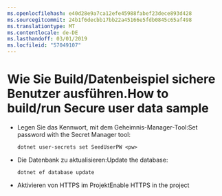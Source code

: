 ```yaml
---
ms.openlocfilehash: e40d28e9a7ca12efe45988fabef23dece893d428
ms.sourcegitcommit: 24b1f6decbb17bb22a45166e5fdb0845c65af498
ms.translationtype: MT
ms.contentlocale: de-DE
ms.lasthandoff: 03/01/2019
ms.locfileid: "57049107"
---
```

# <a name="how-to-buildrun-secure-user-data-sample"></a><span data-ttu-id="0113d-101">Wie Sie Build/Datenbeispiel sichere Benutzer ausführen.</span><span class="sxs-lookup"><span data-stu-id="0113d-101">How to build/run Secure user data sample</span></span>

* <span data-ttu-id="0113d-102">Legen Sie das Kennwort, mit dem Geheimnis-Manager-Tool:</span><span class="sxs-lookup"><span data-stu-id="0113d-102">Set password with the Secret Manager tool:</span></span>

  `dotnet user-secrets set SeedUserPW <pw>`

* <span data-ttu-id="0113d-103">Die Datenbank zu aktualisieren:</span><span class="sxs-lookup"><span data-stu-id="0113d-103">Update the database:</span></span>

    `dotnet ef database update`

* <span data-ttu-id="0113d-104">Aktivieren von HTTPS im Projekt</span><span class="sxs-lookup"><span data-stu-id="0113d-104">Enable HTTPS in the project</span></span>

